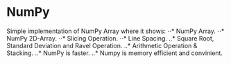 # NumPy
Simple implementation of NumPy Array where it shows:
⋅⋅* NumPy Array. 
⋅⋅* NumPy 2D-Array.
⋅⋅* Slicing Operation.
⋅⋅* Line Spacing.
..* Square Root, Standard Deviation and Ravel Operation.
..* Arithmetic Operation & Stacking.
..* NumPy is faster.
..* Numpy is memory efficient and convinient.
